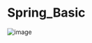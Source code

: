 # Spring_Basic

![image](https://github.com/SungJunP/Spring_Basic/assets/149445382/7fcb63a1-dfbd-4cd0-92d6-fc7c1c8c99f2)
